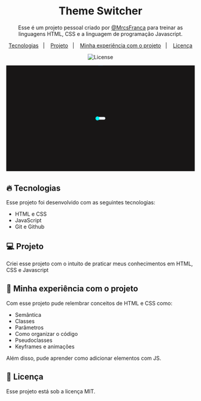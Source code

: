 <h1 align="center">Theme Switcher</h1>

<p align="center">Esse é um projeto pessoal criado por <a href="https://github.com/MrcsFranca">@MrcsFranca</a> para treinar as linguagens HTML, CSS e a linguagem de programação Javascript.</p>

<p align="center">
  <a href="#-tecnologias">Tecnologias</a>&nbsp;&nbsp;&nbsp;|&nbsp;&nbsp;&nbsp;
  <a href="#-projeto">Projeto</a>&nbsp;&nbsp;&nbsp;|&nbsp;&nbsp;&nbsp;
  <a href="#-minha experiência com o projeto">Minha experiência com o projeto</a>&nbsp;&nbsp;&nbsp;|&nbsp;&nbsp;&nbsp;
  <a href="#-licença">Licença</a>
</p>

<p align="center">
  <img alt="License" src="https://img.shields.io/static/v1?label=license&message=MIT&color=49AA26&labelColor=000000">
</p>

<p>
	<img alt="Imagem do projeto" src=".github/Imagem_do_projeto.png">
</p>



## 🔥 Tecnologias

Esse projeto foi desenvolvido com as seguintes tecnologias:

- HTML e CSS
- JavaScript
- Git e Github

## 💻 Projeto

Criei esse projeto com o intuito de praticar meus conhecimentos em HTML, CSS e Javascript

## 🧠 Minha experiência com o projeto

Com esse projeto pude relembrar conceitos de HTML e CSS como: 

- Semântica
- Classes
- Parâmetros 
- Como organizar o código
- Pseudoclasses
- Keyframes e animações 

Além disso, pude aprender como adicionar elementos com JS.


## 📝 Licença

Esse projeto está sob a licença MIT.